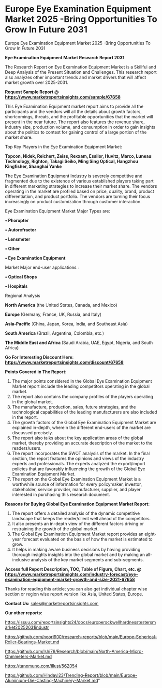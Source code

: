 # Europe Eye Examination Equipment Market 2025 -Bring Opportunities To Grow In Future 2031
Europe Eye Examination Equipment Market 2025 -Bring Opportunities To Grow In Future 2031

<strong>Eye Examination Equipment Market Research Report 2031</strong>

The Research Report on Eye Examination Equipment Market is a Skillful and Deep Analysis of the Present Situation and Challenges. This research report also analyzes other important trends and market drivers that will affect market growth over 2025-2031.

<strong>Request Sample Report @ <a href=https://www.marketreportsinsights.com/sample/67658>https://www.marketreportsinsights.com/sample/67658</a></strong>

This Eye Examination Equipment market report aims to provide all the participants and the vendors will all the details about growth factors, shortcomings, threats, and the profitable opportunities that the market will present in the near future. The report also features the revenue share, industry size, production volume, and consumption in order to gain insights about the politics to contest for gaining control of a large portion of the market share.

Top Key Players in the Eye Examination Equipment Market:

<strong>Topcon, Nidek, Reichert, Zeiss, Rexxam, Essilor, Huvitz, Marco, Luneau Technology, Righton, Takagi Seiko, Ming Sing Optical, Hangzhou Kingfisher, Shanghai Yanke</strong>

The Eye Examination Equipment Industry is severely competitive and fragmented due to the existence of various established players taking part in different marketing strategies to increase their market share. The vendors operating in the market are profiled based on price, quality, brand, product differentiation, and product portfolio. The vendors are turning their focus increasingly on product customization through customer interaction.

Eye Examination Equipment Market Major Types are:

<strong>• Phoropter

• Autorefractor

• Lensmeter

• Other

• Eye Examination Equipment</strong>

Market Major end-user applications :

<strong>• Optical Shops

• Hospitals</strong>

Regional Analysis

</u><strong><b>North America</b></strong> (the United States, Canada, and Mexico)

<strong><b>Europe </b></strong>(Germany, France, UK, Russia, and Italy)

<strong><b>Asia-Pacific</b></strong> (China, Japan, Korea, India, and Southeast Asia)

<strong><b>South America</b></strong> (Brazil, Argentina, Colombia, etc.)

<strong><b>The Middle East and Africa</b></strong> (Saudi Arabia, UAE, Egypt, Nigeria, and South Africa)

<strong>Go For Interesting Discount Here: <a href=https://www.marketreportsinsights.com/discount/67658>https://www.marketreportsinsights.com/discount/67658</a></strong>

<strong>Points Covered in The Report:</strong>
<ol>
  <li>The major points considered in the Global Eye Examination Equipment Market report include the leading competitors operating in the global market.</li>
  <li>The report also contains the company profiles of the players operating in the global market.</li>
  <li>The manufacture, production, sales, future strategies, and the technological capabilities of the leading manufacturers are also included in the report.</li>
  <li>The growth factors of the Global Eye Examination Equipment Market are explained in-depth, wherein the different end-users of the market are discussed precisely.</li>
  <li>The report also talks about the key application areas of the global market, thereby providing an accurate description of the market to the readers/users.</li>
  <li>The report incorporates the SWOT analysis of the market. In the final section, the report features the opinions and views of the industry experts and professionals. The experts analyzed the export/import policies that are favorably influencing the growth of the Global Eye Examination Equipment Market.</li>
  <li>The report on the Global Eye Examination Equipment Market is a worthwhile source of information for every policymaker, investor, stakeholder, service provider, manufacturer, supplier, and player interested in purchasing this research document.</li>
</ol>
<strong>Reasons for Buying Global Eye Examination Equipment Market Report:</strong>

<ol>
  <li>The report offers a detailed analysis of the dynamic competitive landscape that keeps the reader/client well ahead of the competitors.</li>
  <li>It also presents an in-depth view of the different factors driving or restraining the growth of the global market.</li>
  <li>The Global Eye Examination Equipment Market report provides an eight-year forecast evaluated on the basis of how the market is estimated to grow.</li>
  <li>It helps in making aware business decisions by having providing thorough insights insights into the global market and by making an all-inclusive analysis of the key market segments and sub-segments.</li>
</ol>
<strong>Access full Report Description, TOC, Table of Figure, Chart, etc. @ <a href=https://www.marketreportsinsights.com/industry-forecast/eye-examination-equipment-market-growth-and-size-2021-67658>https://www.marketreportsinsights.com/industry-forecast/eye-examination-equipment-market-growth-and-size-2021-67658</a></strong>


Thanks for reading this article; you can also get individual chapter wise section or region wise report version like Asia, United States, Europe.

<strong>Contact Us:</strong>
sales@marketreportsinsights.com

<strong>Our other reports:</strong>

<a href=https://issuu.com/reportsinsights24/docs/europerockwellhardnesstestersmarket20252031industr>https://issuu.com/reportsinsights24/docs/europerockwellhardnesstestersmarket20252031industr</a>

<a href=https://github.com/noori900/research-reports/blob/main/Europe-Spherical-Roller-Bearings-Market.md>https://github.com/noori900/research-reports/blob/main/Europe-Spherical-Roller-Bearings-Market.md</a>

<a href=https://github.com/Ishi78/Research/blob/main/North-America-Micro-Ohmmeters-Market.md>https://github.com/Ishi78/Research/blob/main/North-America-Micro-Ohmmeters-Market.md</a>

<a href=https://tanomuno.com/illust/562054>https://tanomuno.com/illust/562054</a>

<a href=https://github.com/Hindavi23/Trending-Report/blob/main/Europe-Aluminium-Die-Casting-Machinery-Market.md>https://github.com/Hindavi23/Trending-Report/blob/main/Europe-Aluminium-Die-Casting-Machinery-Market.md</a>"
